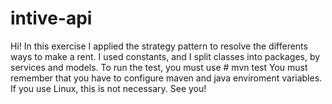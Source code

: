 # intive-api
Hi! In this exercise I applied the strategy pattern to resolve the differents ways to make a rent.
I used constants, and I split classes into packages, by services and models.
To run the test, you must use # mvn test
You must remember that you have to configure maven and java enviroment variables.
If you use Linux, this is not necessary. 
See you!
